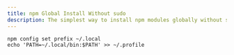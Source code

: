 ```yaml
---
title: npm Global Install Without sudo
description: The simplest way to install npm modules globally without sudo.
---
```


    npm config set prefix ~/.local
    echo 'PATH=~/.local/bin:$PATH' >> ~/.profile
